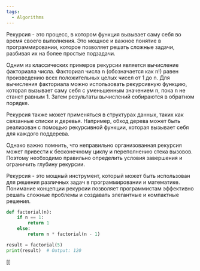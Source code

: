 ```yaml
---
tags:
  - Algorithms
---
```

Рекурсия - это процесс, в котором функция вызывает саму себя во время своего выполнения. Это мощное и важное понятие в программировании, которое позволяет решать сложные задачи, разбивая их на более простые подзадачи.

Одним из классических примеров рекурсии является вычисление факториала числа. Факториал числа n (обозначается как n!) равен произведению всех положительных целых чисел от 1 до n. Для вычисления факториала можно использовать рекурсивную функцию, которая вызывает саму себя с уменьшенным значением n, пока n не станет равным 1. Затем результаты вычислений собираются в обратном порядке.

Рекурсия также может применяться в структурах данных, таких как связанные списки и деревья. Например, обход дерева может быть реализован с помощью рекурсивной функции, которая вызывает себя для каждого поддерева.

Однако важно помнить, что неправильно организованная рекурсия может привести к бесконечному циклу и переполнению стека вызовов. Поэтому необходимо правильно определить условия завершения и ограничить глубину рекурсии.

Рекурсия - это мощный инструмент, который может быть использован для решения различных задач в программировании и математике. Понимание концепции рекурсии позволяет программистам эффективно решать сложные проблемы и создавать элегантные и компактные решения.

```python
def factorial(n):
    if n == 1:
        return 1
    else:
        return n * factorial(n - 1)

result = factorial(5)
print(result)  # Output: 120

```


[[